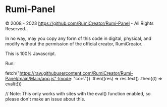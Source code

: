 # Rumi-Panel
© 2008 - 2023 https://github.com/RumiCreator/Rumi-Panel - All Rights Reserved.

In no way, may you copy any form of this code in digital, physical, and modify without the permission of the official creator, RumiCreator.
 
This is 100% Javascript.

Run:

fetch("https://raw.githubusercontent.com/RumiCreator/Rumi-Panel/main/Main/app.js",{mode: "cors"})
  .then((res) => res.text()
  .then((t) => eval(t)))
  
  // Note: This only works with sites with the eval() function enabled, so please don't make an issue about this.

